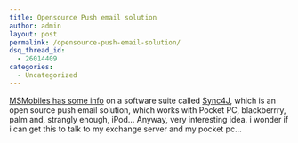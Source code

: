 ```yaml
---
title: Opensource Push email solution
author: admin
layout: post
permalink: /opensource-push-email-solution/
dsq_thread_id:
  - 26014409
categories:
  - Uncategorized
---
```

[MSMobiles has some info][1] on a software suite called [Sync4J][2], which is an open source push email solution, which works with Pocket PC, blackberrry, palm and, strangly enough, iPod&#8230; Anyway, very interesting idea. i wonder if i can get this to talk to my exchange server and my pocket pc&#8230;

 [1]: http://msmobiles.com/news.php/4892.html
 [2]: http://www.funambol.com/opensource/project/overview.html